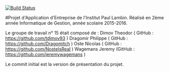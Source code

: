 [![Build Status](https://travis-ci.org/Dragomitch/PAE-PostRemise.svg?branch=master)](https://travis-ci.org/Dragomitch/PAE-PostRemise)

#Projet d'Application d'Entreprise de l'Institut Paul Lambin.
Réalisé en 2ème année Informatique de Gestion, année scolaire 2015-2016.

Le groupe de travail n° 15 était composé de :
Dimov Theodor ( GitHub :  <https://github.com/tdimov93> )
Dragomir Philippe ( GitHub : <https://github.com/Dragomitch> )
Oste Nicolas ( GitHub : <https://github.com/NosteIsReal> )
Wagemans Jeremy (GitHub : <https://github.com/jeremywagemans> )

Le commit initial est la version de présentation du projet.
